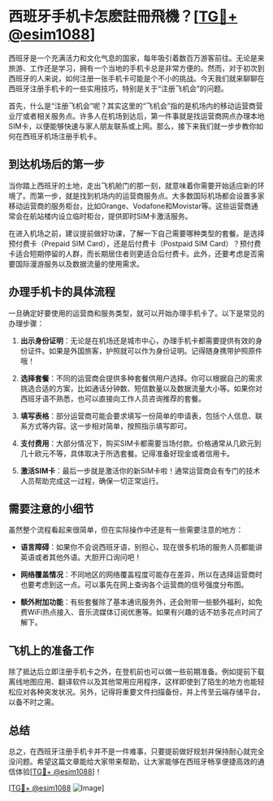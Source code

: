 # 西班牙手机卡怎麽註冊飛機？[[TG💪+ @esim1088](https://t.me/s/esim1088)]

西班牙是一个充满活力和文化气息的国家，每年吸引着数百万游客前往。无论是来旅游、工作还是学习，拥有一个当地的手机卡总是非常方便的。然而，对于初次到西班牙的人来说，如何注册一张手机卡可能是个不小的挑战。今天我们就来聊聊在西班牙注册手机卡的一些实用技巧，特别是关于“注册飞机会”的问题。

首先，什么是“注册飞机会”呢？其实这里的“飞机会”指的是机场内的移动运营商营业厅或者相关服务点。许多人在机场到达后，第一件事就是找运营商网点办理本地SIM卡，以便能够快速与家人朋友联系或上网。那么，接下来我们就一步步教你如何在西班牙机场注册手机卡。

## 到达机场后的第一步

当你踏上西班牙的土地，走出飞机舱门的那一刻，就意味着你需要开始适应新的环境了。而第一步，就是找到机场内的运营商服务点。大多数国际机场都会设置多家移动运营商的服务柜台，比如Orange、Vodafone和Movistar等。这些运营商通常会在航站楼内设立临时柜台，提供即时SIM卡激活服务。

在进入机场之前，建议提前做好功课，了解一下自己需要哪种类型的套餐。是选择预付费卡（Prepaid SIM Card），还是后付费卡（Postpaid SIM Card）？预付费卡适合短期停留的人群，而长期居住者则更适合后付费卡。此外，还要考虑是否需要国际漫游服务以及数据流量的使用需求。

## 办理手机卡的具体流程

一旦确定好要使用的运营商和服务类型，就可以开始办理手机卡了。以下是常见的办理步骤：

1. **出示身份证明**：无论是在机场还是城市中心，办理手机卡都需要提供有效的身份证件。如果是外国旅客，护照就可以作为身份证明。记得随身携带护照原件哦！

2. **选择套餐**：不同的运营商会提供多种套餐供用户选择。你可以根据自己的需求挑选合适的方案，比如通话分钟数、短信数量以及数据流量大小等。如果你对西班牙语不熟悉，也可以直接向工作人员咨询推荐的套餐。

3. **填写表格**：部分运营商可能会要求填写一份简单的申请表，包括个人信息、联系方式等内容。这一步相对简单，按照指示填写即可。

4. **支付费用**：大部分情况下，购买SIM卡都需要当场付款。价格通常从几欧元到几十欧元不等，具体取决于所选套餐。记得准备好现金或者信用卡。

5. **激活SIM卡**：最后一步就是激活你的新SIM卡啦！通常运营商会有专门的技术人员帮助完成这一过程，确保一切正常运行。

## 需要注意的小细节

虽然整个流程看起来很简单，但在实际操作中还是有一些需要注意的地方：

- **语言障碍**：如果你不会说西班牙语，别担心，现在很多机场的服务人员都能讲英语或者其他外语。大胆开口询问吧！

- **网络覆盖情况**：不同地区的网络覆盖程度可能存在差异，所以在选择运营商时也要考虑到这一点。可以事先在网上查询各个运营商的信号强度分布图。

- **额外附加功能**：有些套餐除了基本通讯服务外，还会附带一些额外福利，如免费WiFi热点接入、音乐流媒体订阅优惠等。如果有兴趣的话不妨多花点时间了解下。

## 飞机上的准备工作

除了抵达后立即注册手机卡之外，在登机前也可以做一些前期准备。例如提前下载离线地图应用、翻译软件以及其他常用应用程序，这样即使到了陌生的地方也能轻松应对各种突发状况。另外，记得将重要文件扫描备份，并上传至云端存储平台，以备不时之需。

## 总结

总之，在西班牙注册手机卡并不是一件难事，只要提前做好规划并保持耐心就完全没问题。希望这篇文章能给大家带来帮助，让大家能够在西班牙畅享便捷高效的通信体验[[TG💪+ @esim1088](https://t.me/s/esim1088)]！

[[TG💪+ @esim1088](https://t.me/s/esim1088) ![Image](https://i.postimg.cc/4NQfJmqS/Snipaste-2025-05-13-00-14-12.png)]